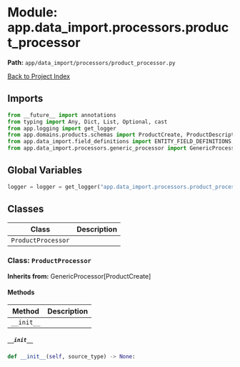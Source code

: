 # Module: app.data_import.processors.product_processor

**Path:** `app/data_import/processors/product_processor.py`

[Back to Project Index](../../../../index.md)

## Imports
```python
from __future__ import annotations
from typing import Any, Dict, List, Optional, cast
from app.logging import get_logger
from app.domains.products.schemas import ProductCreate, ProductDescriptionCreate, ProductMarketingCreate
from app.data_import.field_definitions import ENTITY_FIELD_DEFINITIONS, COMPLEX_FIELD_MAPPINGS, ExternalFieldInfo
from app.data_import.processors.generic_processor import GenericProcessor
```

## Global Variables
```python
logger = logger = get_logger("app.data_import.processors.product_processor")
```

## Classes

| Class | Description |
| --- | --- |
| `ProductProcessor` |  |

### Class: `ProductProcessor`
**Inherits from:** GenericProcessor[ProductCreate]

#### Methods

| Method | Description |
| --- | --- |
| `__init__` |  |

##### `__init__`
```python
def __init__(self, source_type) -> None:
```
